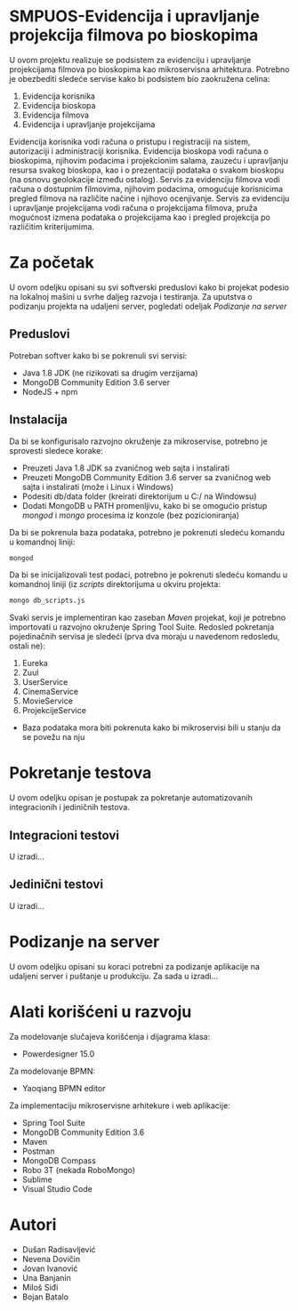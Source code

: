 # SMPUOS-Evidencija i upravljanje projekcija filmova po bioskopima
U ovom projektu realizuje se podsistem za evidenciju i upravljanje projekcijama filmova po bioskopima kao mikroservisna arhitektura. Potrebno je obezbediti sledeće servise kako bi podsistem bio zaokružena celina:
  1. Evidencija korisnika
  2. Evidencija bioskopa
  3. Evidencija filmova
  4. Evidencija i upravljanje projekcijama

Evidencija korisnika vodi računa o pristupu i registraciji na sistem, autorizaciji i administraciji korisnika. Evidencija bioskopa vodi računa o bioskopima, njihovim podacima i projekcionim salama, zauzeću i upravljanju resursa svakog bioskopa, kao i o prezentaciji podataka o svakom bioskopu (na osnovu geolokacije između ostalog). Servis za evidenciju filmova vodi računa o dostupnim filmovima, njihovim podacima, omogućuje korisnicima pregled filmova na različite načine i njihovo ocenjivanje. Servis za evidenciju i upravljanje projekcijama vodi računa o projekcijama filmova, pruža mogućnost izmena podataka o projekcijama kao i pregled projekcija po različitim kriterijumima.

# Za početak
U ovom odeljku opisani su svi softverski preduslovi kako bi projekat podesio na lokalnoj mašini u svrhe daljeg razvoja i testiranja. Za uputstva o podizanju projekta na udaljeni server, pogledati odeljak *Podizanje na server*

## Preduslovi
Potreban softver kako bi se pokrenuli svi servisi:
  - Java 1.8 JDK (ne rizikovati sa drugim verzijama)
  - MongoDB Community Edition 3.6 server
  - NodeJS + npm

## Instalacija
Da bi se konfigurisalo razvojno okruženje za mikroservise, potrebno je sprovesti sledece korake:
  - Preuzeti Java 1.8 JDK sa zvaničnog web sajta i instalirati
  - Preuzeti MongoDB Community Edition 3.6 server sa zvaničnog web sajta i instalirati (može i Linux i Windows)
  - Podesiti db/data folder (kreirati direktorijum u C:/ na Windowsu)
  - Dodati MongoDB u PATH promenljivu, kako bi se omogućio pristup *mongod* i *mongo* procesima iz konzole (bez pozicioniranja)
  
Da bi se pokrenula baza podataka, potrebno je pokrenuti sledeću komandu u komandnoj liniji:
```bash
mongod
```
Da bi se inicijalizovali test podaci, potrebno je pokrenuti sledeću komandu u komandnoj liniji (iz *scripts* direktorijuma u okviru projekta:
```bash
mongo db_scripts.js
```
Svaki servis je implementiran kao zaseban *Maven* projekat, koji je potrebno importovati u razvojno okruženje Spring Tool Suite.
Redosled pokretanja pojedinačnih servisa je sledeći (prva dva moraju u navedenom redosledu, ostali ne):
  1. Eureka
  2. Zuul
  3. UserService
  4. CinemaService
  5. MovieService
  6. ProjekcijeService
  - Baza podataka mora biti pokrenuta kako bi mikroservisi bili u stanju da se povežu na nju

# Pokretanje testova
U ovom odeljku opisan je postupak za pokretanje automatizovanih integracionih i jediničnih testova.

## Integracioni testovi
U izradi...

## Jedinični testovi
U izradi...

# Podizanje na server
U ovom odeljku opisani su koraci potrebni za podizanje aplikacije na udaljeni server i puštanje u produkciju.
Za sada u izradi...

# Alati korišćeni u razvoju
Za modelovanje slučajeva korišćenja i dijagrama klasa:
  - Powerdesigner 15.0
  
Za modelovanje BPMN:
  - Yaoqiang BPMN editor
  
Za implementaciju mikroservisne arhitekure i web aplikacije:
  - Spring Tool Suite 
  - MongoDB Community Edition 3.6
  - Maven
  - Postman
  - MongoDB Compass
  - Robo 3T (nekada RoboMongo)
  - Sublime
  - Visual Studio Code

# Autori
- Dušan Radisavljević
- Nevena Dovičin
- Jovan Ivanović
- Una Banjanin
- Miloš Siđi
- Bojan Batalo
